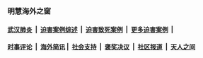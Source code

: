 
### 明慧海外之窗

####  [武汉肺炎](indexes/365.md?t=04291901) &nbsp;|&nbsp;  [迫害案例综述](indexes/328.md?t=04291901) &nbsp;|&nbsp; [迫害致死案例](indexes/277.md?t=04291901)  &nbsp;|&nbsp; [更多迫害案例](indexes/81.md?t=04291901)  &nbsp;|&nbsp; 
####  [时事评论](indexes/19.md?t=04291901) &nbsp;|&nbsp; [海外简讯](indexes/245.md?t=04291901)&nbsp;|&nbsp;  [社会支持](indexes/140.md?t=04291901) &nbsp;|&nbsp; [褒奖决议](indexes/282.md?t=04291901) &nbsp;|&nbsp; [社区报道](indexes/91.md?t=04291901)  &nbsp;|&nbsp; [天人之间](indexes/78.md?t=04291901) 

